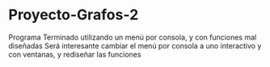 # Proyecto-Grafos-2
Programa Terminado utilizando un menú por consola, y con funciones mal diseñadas
Será interesante cambiar el menú por consola a uno interactivo y con ventanas, y rediseñar las funciones
